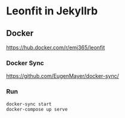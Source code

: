 # Leonfit in Jekyllrb

## Docker

https://hub.docker.com/r/emj365/leonfit

### Docker Sync

https://github.com/EugenMayer/docker-sync/

### Run

```bash
docker-sync start
docker-compose up serve
```
